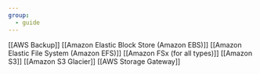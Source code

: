 ```yaml
---
group:
  - guide
---
```


[[AWS Backup]]
[[Amazon Elastic Block Store (Amazon EBS)]]
[[Amazon Elastic File System (Amazon EFS)]]
[[Amazon FSx (for all types)]]
[[Amazon S3]]
[[Amazon S3 Glacier]]
[[AWS Storage Gateway]]